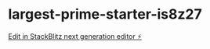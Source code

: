 # largest-prime-starter-is8z27

[Edit in StackBlitz next generation editor ⚡️](https://stackblitz.com/~/github.com/estrella1245/largest-prime-starter-is8z27)